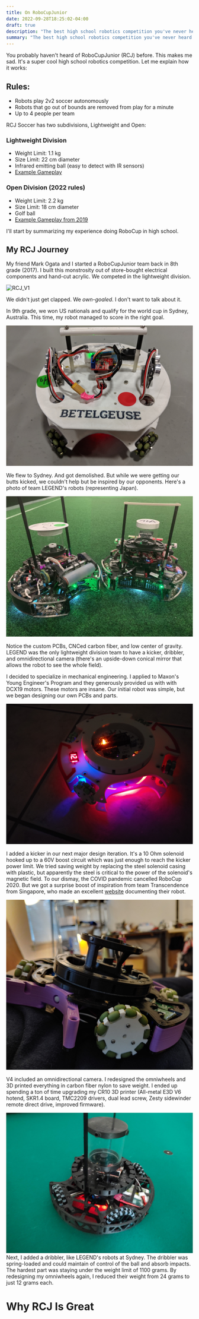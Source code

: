 ```yaml
---
title: On RoboCupJunior
date: 2022-09-28T18:25:02-04:00
draft: true
description: "The best high school robotics competition you've never heard of"
summary: "The best high school robotics competition you've never heard of"
---
```

You probably haven't heard of RoboCupJunior (RCJ) before. This makes me sad. It's a super cool high school robotics competition. Let me explain how it works:
## Rules:
 - Robots play 2v2 soccer autonomously
 - Robots that go out of bounds are removed from play for a minute
 - Up to 4 people per team

RCJ Soccer has two subdivisions, Lightweight and Open:

### Lightweight Division
 - Weight Limit: 1.1 kg
 - Size Limit: 22 cm diameter
 - Infrared emitting ball (easy to detect with IR sensors)
 - [Example Gameplay](https://www.youtube.com/watch?v=3Gupdy-QfdE)

### Open Division (2022 rules)
 - Weight Limit: 2.2 kg
 - Size Limit: 18 cm diameter
 - Golf ball
 - [Example Gameplay from 2019](https://www.youtube.com/watch?v=41FFGBlrU1k)

I'll start by summarizing my experience doing RoboCup in high school.

 ## My RCJ Journey
My friend Mark Ogata and I started a RoboCupJunior team back in 8th grade (2017). I built this monstrosity out of store-bought electrical components and hand-cut acrylic. We competed in the lightweight division. 

![RCJ_V1](images/rcj_v1.jpg "V1 Robot (yikes)")

We didn't just get clapped. We *own-goaled*. I don't want to talk about it.

In 9th grade, we won US nationals and qualify for the world cup in Sydney, Australia. This time, my robot managed to score in the right goal.

![RCJ_V2](images/rcj_v2.jpg "V2 Robot")

We flew to Sydney. And got demolished. But while we were getting our butts kicked, we couldn't help but be inspired by our opponents. Here's a photo of team LEGEND's robots (representing Japan). 

![LEGEND](images/legend_robots.jpeg "LEGEND")

Notice the custom PCBs, CNCed carbon fiber, and low center of gravity. LEGEND was the only lightweight division team to have a kicker, dribbler, and omnidirectional camera (there's an upside-down conical mirror that allows the robot to see the whole field).

I decided to specialize in mechanical engineering. I applied to Maxon's Young Engineer's Program and they generously provided us with with DCX19 motors. These motors are insane. Our initial robot was simple, but we began designing our own PCBs and parts.

![RCJ_V3](images/rcj_v3.jpg "V3 Robot")

I added a kicker in our next major design iteration. It's a 10 Ohm solenoid hooked up to a 60V boost circuit which was just enough to reach the kicker power limit. We tried saving weight by replacing the steel solenoid casing with plastic, but apparently the steel is critical to the power of the solenoid's magnetic field. To our dismay, the COVID pandemic cancelled RoboCup 2020. But we got a surprise boost of inspiration from team Transcendence from Singapore, who made an excellent [website](https://bozo.infocommsociety.com/) documenting their robot.

![RCJ_V4](images/rcj_v4.jpg "V4 Robot")

V4 included an omnidirectional camera. I redesigned the omniwheels and 3D printed everything in carbon fiber nylon to save weight. I ended up spending a ton of time upgrading my CR10 3D printer (All-metal E3D V6 hotend, SKR1.4 board, TMC2209 drivers, dual lead screw, Zesty sidewinder remote direct drive, improved firmware). 

![RCJ_V5](images/rcj_v5.jpg "V5 Robot")
Next, I added a dribbler, like LEGEND's robots at Sydney. The dribbler was spring-loaded and could maintain of control of the ball and absorb impacts. The hardest part was staying under the weight limit of 1100 grams. By redesigning my omniwheels again, I reduced their weight from 24 grams to just 12 grams each.





# Why RCJ Is Great
